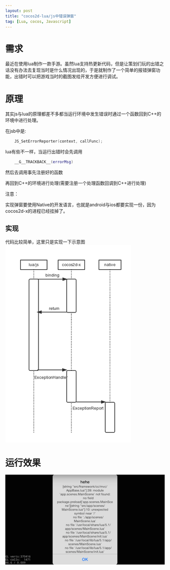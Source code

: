 ```yaml
---
layout: post
title: "cocos2d-lua/js中错误弹窗"
tag: [Lua, cocos, Javascript]
---
```


# 需求
最近在使用lua制作一款手游。虽然lua支持热更新代码，但是让策划们玩的出错之话没有办法去复现当时是什么情况出现的，于是就制作了一个简单的报错弹窗功能，出错时可以把游戏当时的截图发给开发方便进行调试。

# 原理
其实js与lua的原理都差不多都当运行环境中发生错误时通过一个函数回到C++的环境中进行处理。

在jsb中是:
``` c++
	JS_SetErrorReporter(context, callFunc);
```


lua有些不一样，当运行出错时会先调用

``` lua
	__G__TRACKBACK__(errorMsg)
```

然后去调用事先注册好的函数

再回到C++的环境进行处理(需要注册一个处理函数回调到C++进行处理)

注意：

实现弹窗要使用Native的开发语言，也就是android与ios都要实现一份，因为cocos2d-x的进程已经挂掉了。

## 实现

代码比较简单，这里只是实现一下示意图
<img style="margin-left:0" src="/img/ExceptionHandler.png"/>

# 运行效果

<img style="margin-left:0" src="/img/ExceptHandleResult.png"/>
